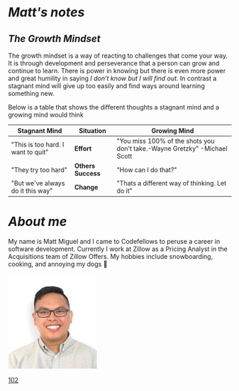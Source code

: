 

# *Matt's notes*
## *The Growth Mindset*
  
  
 The growth mindset is a way of reacting to challenges that come your way. It is through development and perseverance that a person can grow and continue to learn. There is power in knowing but there is even more power and great humility in saying _I don’t know but I will find out_.  In contrast a stagnant mind will give up too easily and find ways around learning something new. 
  
  Below is a table that shows the different thoughts a stagnant mind and a growing mind would think
  
  Stagnant Mind | Situation | Growing Mind
------------ | ------------- | --------------
"This is too hard. I want to quit" | **Effort** | "You miss 100% of the shots you don't take.-Wayne Gretzky" -Michael Scott
"They try too hard" | **Others Success** | "How can I do that?"
"But we've always do it this way" |**Change**| "Thats a different way of thinking. Let do it"

  
# *About me*

My name is Matt Miguel and I came to Codefellows to peruse a career in software development. Currently I work at Zillow as a Pricing Analyst in the Acquisitions team of Zillow Offers. My hobbies include snowboarding, cooking, and annoying my dogs :dog:


![This is me](download.png)


[102](/102/ReadingNotesTextEditor.md)
